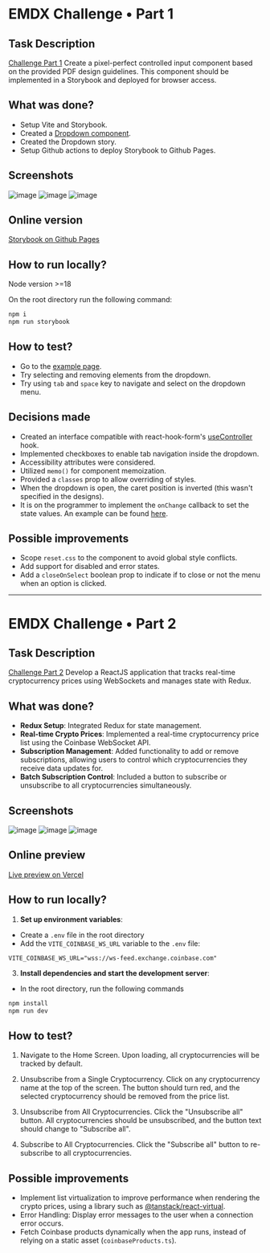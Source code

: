 # EMDX Challenge • Part 1

## Task Description

[Challenge Part 1](https://github.com/emdx-dex/react-challenge?tab=readme-ov-file#part-1-pixel-perfect-component-implementation)
Create a pixel-perfect controlled input component based on the provided PDF design guidelines. This component should be implemented in a Storybook and deployed for browser access.

## What was done?

- Setup Vite and Storybook.
- Created a [Dropdown component](https://github.com/damiandelio/react-challenge/blob/451cc15e4da150e5348fc72f475ebf1a14da885d/src/components/Dropdown/Dropdown.tsx).
- Created the Dropdown story.
- Setup Github actions to deploy Storybook to Github Pages.

## Screenshots

![image](https://github.com/user-attachments/assets/f79b6b16-a8e0-412c-aa12-db12dcd47632)
![image](https://github.com/user-attachments/assets/51b05be3-870f-4ec4-a20b-b02b33bf52b6)
![image](https://github.com/user-attachments/assets/8175a6fb-d7c1-4386-bd39-a53f5e2c59b7)

## Online version

[Storybook on Github Pages](https://damiandelio.github.io/react-challenge)

## How to run locally?

Node version >=18

On the root directory run the following command:

```cmd
npm i
npm run storybook
```

## How to test?

- Go to the [example page](https://damiandelio.github.io/react-challenge/?path=/story/components-dropdown-example--default).
- Try selecting and removing elements from the dropdown.
- Try using `tab` and `space` key to navigate and select on the dropdown menu.

## Decisions made

- Created an interface compatible with react-hook-form's [useController](https://react-hook-form.com/api/usecontroller) hook.
- Implemented checkboxes to enable tab navigation inside the dropdown.
- Accessibility attributes were considered.
- Utilized `memo()` for component memoization.
- Provided a `classes` prop to allow overriding of styles.
- When the dropdown is open, the caret position is inverted (this wasn't specified in the designs).
- It is on the programmer to implement the `onChange` callback to set the state values. An example can be found [here](https://github.com/damiandelio/react-challenge/blob/451cc15e4da150e5348fc72f475ebf1a14da885d/src/components/Dropdown/example/ExamplePage.tsx#L52).

## Possible improvements

- Scope `reset.css` to the component to avoid global style conflicts.
- Add support for disabled and error states.
- Add a `closeOnSelect` boolean prop to indicate if to close or not the menu when an option is clicked.

---

# EMDX Challenge • Part 2

## Task Description

[Challenge Part 2](https://github.com/emdx-dex/react-challenge?tab=readme-ov-file#part-2-real-time-crypto-price-tracker)
Develop a ReactJS application that tracks real-time cryptocurrency prices using WebSockets and manages state with Redux.

## What was done?

- **Redux Setup**: Integrated Redux for state management.
- **Real-time Crypto Prices**: Implemented a real-time cryptocurrency price list using the Coinbase WebSocket API.
- **Subscription Management**: Added functionality to add or remove subscriptions, allowing users to control which cryptocurrencies they receive data updates for.
- **Batch Subscription Control**: Included a button to subscribe or unsubscribe to all cryptocurrencies simultaneously.

## Screenshots

![image](https://github.com/user-attachments/assets/4844ba04-70dd-4874-b079-dd9132bc0ea9)
![image](https://github.com/user-attachments/assets/ee705601-1cf3-4774-8431-191c72317e3c)
![image](https://github.com/user-attachments/assets/a43ba318-cedd-4f76-ae85-b44d7bcc40d9)

## Online preview

[Live preview on Vercel](https://react-challenge-git-part2-damin-de-lios-projects.vercel.app/)

## How to run locally?

1. **Set up environment variables**:

- Create a `.env` file in the root directory
- Add the `VITE_COINBASE_WS_URL` variable to the `.env` file:

```
VITE_COINBASE_WS_URL="wss://ws-feed.exchange.coinbase.com"
```

3. **Install dependencies and start the development server**:

- In the root directory, run the following commands

```cmd
npm install
npm run dev
```

## How to test?

1. Navigate to the Home Screen. Upon loading, all cryptocurrencies will be tracked by default.

2. Unsubscribe from a Single Cryptocurrency. Click on any cryptocurrency name at the top of the screen. The button should turn red, and the selected cryptocurrency should be removed from the price list.

3. Unsubscribe from All Cryptocurrencies. Click the "Unsubscribe all" button. All cryptocurrencies should be unsubscribed, and the button text should change to "Subscribe all".

4. Subscribe to All Cryptocurrencies. Click the "Subscribe all" button to re-subscribe to all cryptocurrencies.

## Possible improvements

- Implement list virtualization to improve performance when rendering the crypto prices, using a library such as [@tanstack/react-virtual](https://www.npmjs.com/package/@tanstack/react-virtual).
- Error Handling: Display error messages to the user when a connection error occurs.
- Fetch Coinbase products dynamically when the app runs, instead of relying on a static asset (`coinbaseProducts.ts`).
